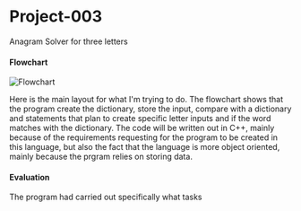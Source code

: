 # Project-003
Anagram Solver for three letters

#### Flowchart

![Flowchart](https://github.com/LBruni98/Project-003/blob/master/Untitled%20Diagram.jpg)

Here is the main layout for what I'm trying to do. The flowchart shows that the program create the dictionary, store the input, compare with a dictionary and statements that plan to create specific letter inputs and if the word matches with the dictionary. The code will be written out in C++, mainly because of the requirements requesting for the program to be created in this language, but also the fact that the language is more object oriented, mainly because the prgram relies on storing data.

#### Evaluation
The program had carried out specifically what tasks 
